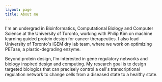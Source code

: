 ```yaml
---
layout: page
title: About me 
---
```




I'm an undergrad in Bioinformatics, Computational Biology and Computer Science at the University of Toronto, working with Philip Kim on machine learning guided protein design for cancer therapeutics. I also lead University of Toronto's iGEM dry lab team, where we work on optimizing PETase, a plastic-degrading enzyme.

Beyond protein design, I'm interested in gene regulatory networks and biology inspired design and computing. My research goal is to design targeted biologics that can precisely control a cell's transcriptional regulation network to change cells from a diseased state to a healthy state.


